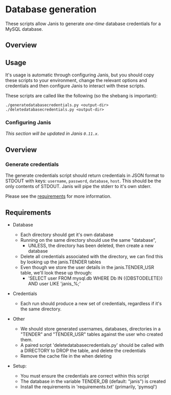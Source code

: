 # Database generation

These scripts allow Janis to generate _one-time_ database credentials for a MySQL database.


## Overview 


## Usage

It's usage is automatic through configuring Janis, but you should copy these scripts to your environment, change the relevant options and credentials and then configure Janis to interact with these scripts.

These scripts are called like the following (so the shebang is important):

```
./generatedatabasecredentials.py <output-dir>
./deletedatabasecredentials.py <output-dir>
```


### Configuring Janis

_This section will be updated in Janis `0.11.x`_.

## Overview

### Generate credentials

The generate credentials script should return credentials in JSON format to STDOUT with keys: 
`username`, `password`, `database`, `host`. This should be the only contents of STDOUT. Janis will
pipe the stderr to it's own stderr.

Please see the [requirements](#requirements) for more information.

 


## Requirements

- Database
    - Each directory should get it's own database
    - Running on the same directory should use the same "database",
        * UNLESS, the directory has been deleted, then create a new database
    - Delete all credentials associated with the directory, we can find this by looking up the janis.TENDER tables
    - Even though we store the user details in the janis.TENDER_USR table, we'll look these up through:
        * 'SELECT user FROM mysql.db WHERE Db IN ({DBSTODELETE}) AND user LIKE 'janis_%;'
        
- Credentials
    - Each run should produce a new set of credentials, regardless if it's the same directory.

- Other
    - We should store generated usernames, databases, directories in a "TENDER" and "TENDER_USR" tables
        against the user who created them.
    - A paired script 'deletedatabasecredentials.py' should be called with a DIRECTORY to
        DROP the table, and delete the credentials
    - Remove the cache file in the <output-dir> when deleting

- Setup:
    - You must ensure the credentials are correct within this script
    - The database in the variable TENDER_DB (default: "janis") is created
    - Install the requirements in 'requirements.txt' (primarily, 'pymsql')
